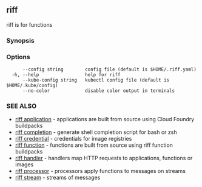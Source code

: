 ## riff

riff is for functions

### Synopsis


<todo>


### Options

```
      --config string        config file (default is $HOME/.riff.yaml)
  -h, --help                 help for riff
      --kube-config string   kubectl config file (default is $HOME/.kube/config)
      --no-color             disable color output in terminals
```

### SEE ALSO

* [riff application](riff_application.md)	 - applications are built from source using Cloud Foundry buildpacks
* [riff completion](riff_completion.md)	 - generate shell completion script for bash or zsh
* [riff credential](riff_credential.md)	 - credentials for image registries
* [riff function](riff_function.md)	 - functions are built from source using riff function buildpacks
* [riff handler](riff_handler.md)	 - handlers map HTTP requests to applications, functions or images
* [riff processor](riff_processor.md)	 - processors apply functions to messages on streams
* [riff stream](riff_stream.md)	 - streams of messages


